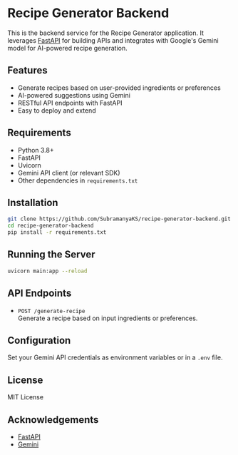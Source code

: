 # Recipe Generator Backend

This is the backend service for the Recipe Generator application. It leverages [FastAPI](https://fastapi.tiangolo.com/) for building APIs and integrates with Google's Gemini model for AI-powered recipe generation.

## Features

- Generate recipes based on user-provided ingredients or preferences
- AI-powered suggestions using Gemini
- RESTful API endpoints with FastAPI
- Easy to deploy and extend

## Requirements

- Python 3.8+
- FastAPI
- Uvicorn
- Gemini API client (or relevant SDK)
- Other dependencies in `requirements.txt`

## Installation

```bash
git clone https://github.com/SubramanyaKS/recipe-generator-backend.git
cd recipe-generator-backend
pip install -r requirements.txt
```

## Running the Server

```bash
uvicorn main:app --reload
```

## API Endpoints

- `POST /generate-recipe`  
    Generate a recipe based on input ingredients or preferences.

## Configuration

Set your Gemini API credentials as environment variables or in a `.env` file.

## License

MIT License

## Acknowledgements

- [FastAPI](https://fastapi.tiangolo.com/)
- [Gemini](https://ai.google.dev/gemini-api/docs)